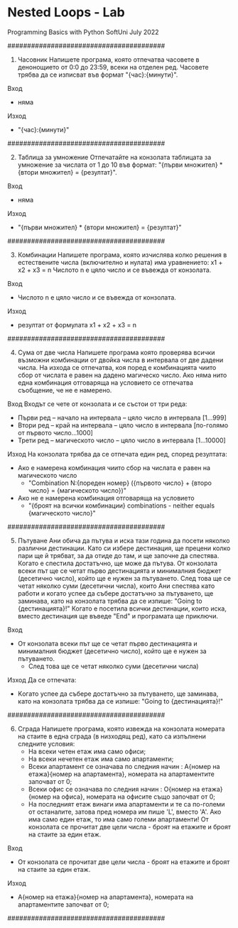 # Nested Loops - Lab
Programming Basics with Python SoftUni July 2022


########################################

01. Часовник
Напишете програма, която отпечатва часовете в денонощието от 0:0 до 23:59, всеки на отделен ред. Часовете трябва да се изписват във формат "{час}:{минути}".

Вход
- няма

Изход
- "{час}:{минути}"

########################################
   
02. Таблица за умножение
Отпечатайте на конзолата таблицата за умножение за числата от 1 до 10 във формат: 
"{първи множител} * {втори множител} = {резултат}". 

Вход
- няма
	
Изход
- "{първи множител} * {втори множител} = {резултат}"

########################################

03. Комбинации
Напишете програма, която изчислява колко решения в естествените числа (включително и нулата) има уравнението: x1 + x2 + x3 = n
Числото n е цяло число и се въвежда от конзолата. 

Вход
- Числото n е цяло число и се въвежда от конзолата. 
	
Изход
- резултат от формулата x1 + x2 + x3 = n

########################################

04. Сума от две числа
Напишете програма която проверява всички възможни комбинации от двойка числа в интервала от две дадени числа. На изхода се отпечатва, коя поред е комбинацията чиито сбор от числата е равен на дадено магическо число. Ако няма нито една комбинация отговаряща на условието се отпечатва съобщение, че не е намерено.

Вход
Входът се чете от конзолата и се състои от три реда:
- Първи ред – начало на интервала – цяло число в интервала [1...999]
- Втори ред – край на интервала – цяло число в интервала [по-голямо от първото число...1000]
- Трети ред – магическото число – цяло число в интервала [1...10000]
	
Изход
На конзолата трябва да се отпечата един ред, според резултата:
- Ако е намерена комбинация чиито сбор на числата е равен на магическото число
	- "Combination N:{пореден номер} ({първото число} + {второ число} = {магическото число})"
- Ако не е намерена комбинация отговаряща на условието
	- "{броят на всички комбинации} combinations - neither equals {магическото число}"

########################################

05. Пътуване
Ани обича да пътува и иска тази година да посети няколко различни дестинации. Като си избере дестинация, ще прецени колко пари ще й трябват, за да отиде до там, и ще започне да спестява. Когато е спестила достатъчно, ще може да пътува.
От конзолата всеки път ще се четат първо дестинацията и минималния бюджет (десетично число), който ще е нужен за пътуването. 
След това ще се четат няколко суми (десетични числа), които Ани спестява като работи и когато успее да събере достатъчно за пътуването, ще заминава, като на конзолата трябва да се изпише: "Going to {дестинацията}!" 
Когато е посетила всички дестинации, които иска, вместо дестинация ще въведе "End" и програмата ще приключи.

Вход
- От конзолата всеки път ще се четат първо дестинацията и минималния бюджет (десетично число), който ще е нужен за пътуването. 
	- След това ще се четат няколко суми (десетични числа)
	
Изход
Да се отпечата:
- Kогато успее да събере достатъчно за пътуването, ще заминава, като на конзолата трябва да се изпише: "Going to {дестинацията}!"

########################################

06.	Сграда
Напишете програма, която извежда на конзолата номерата на стаите в една сграда (в низходящ ред), като са изпълнени следните условия:
	- На всеки четен етаж има само офиси;
	- На всеки нечетен етаж има само апартаменти;
	- Всеки апартамент се означава по следния начин : А{номер на етажа}{номер на апартамента}, номерата на апартаментите започват от 0;
	- Всеки офис се означава по следния начин : О{номер на етажа}{номер на офиса}, номерата на офисите също започват от 0;
	- На последният етаж винаги има апартаменти и те са по-големи от останалите, затова пред номера им пише 'L', вместо 'А'. Ако има само един етаж, то има само големи апартаменти!
От конзолата се прочитат две цели числа - броят на етажите и броят на стаите за един етаж.

Вход
- От конзолата се прочитат две цели числа - броят на етажите и броят на стаите за един етаж.

Изход
- А{номер на етажа}{номер на апартамента}, номерата на апартаментите започват от 0;

########################################